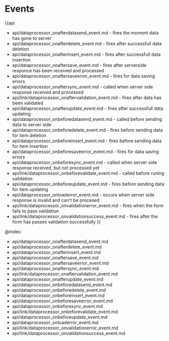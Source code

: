 Events
=======

{{api
- api/dataprocessor_onafterdatasend_event.md - fires the moment data has gone to server
- api/dataprocessor_onafterdelete_event.md - fires after successfull data deletion
- api/dataprocessor_onafterinsert_event.md - fires after successfull data insertion
- api/dataprocessor_onaftersave_event.md - fires after serverside responce has been received and processed
- api/dataprocessor_onaftersaveerror_event.md - fires for data saving errors
- api/dataprocessor_onaftersync_event.md - called when server side response received and processed
- api/link/dataprocessor_onaftervalidation_event.md - fires after data has been validated
- api/dataprocessor_onafterupdate_event.md - fires  after successfull data updating
- api/dataprocessor_onbeforedatasend_event.md - called before sending data to server side
- api/dataprocessor_onbeforedelete_event.md - fires before sending data for item deletion
- api/dataprocessor_onbeforeinsert_event.md - fires before sending data for item insertion
- api/dataprocessor_onbeforesaveerror_event.md - fires for data saving errors
- api/dataprocessor_onbeforesync_event.md - called when server side response received, but not processed yet
- api/link/dataprocessor_onbeforevalidate_event.md - called before runing validation
- api/dataprocessor_onbeforeupdate_event.md - fires before sending data for item updating
- api/dataprocessor_onloaderror_event.md - occurs when server side response is invalid and can't be procesed
- api/link/dataprocessor_onvalidationerror_event.md - fires when the form fails to pass validation
- api/link/dataprocessor_onvalidationsuccess_event.md - fires after the form has passes validation successfully
}}

@index:
- api/dataprocessor_onafterdatasend_event.md
- api/dataprocessor_onafterdelete_event.md
- api/dataprocessor_onafterinsert_event.md
- api/dataprocessor_onaftersave_event.md
- api/dataprocessor_onaftersaveerror_event.md
- api/dataprocessor_onaftersync_event.md
- api/link/dataprocessor_onaftervalidation_event.md
- api/dataprocessor_onafterupdate_event.md
- api/dataprocessor_onbeforedatasend_event.md
- api/dataprocessor_onbeforedelete_event.md 
- api/dataprocessor_onbeforeinsert_event.md
- api/dataprocessor_onbeforesaveerror_event.md
- api/dataprocessor_onbeforesync_event.md
- api/link/dataprocessor_onbeforevalidate_event.md
- api/dataprocessor_onbeforeupdate_event.md
- api/dataprocessor_onloaderror_event.md
- api/link/dataprocessor_onvalidationerror_event.md
- api/link/dataprocessor_onvalidationsuccess_event.md


